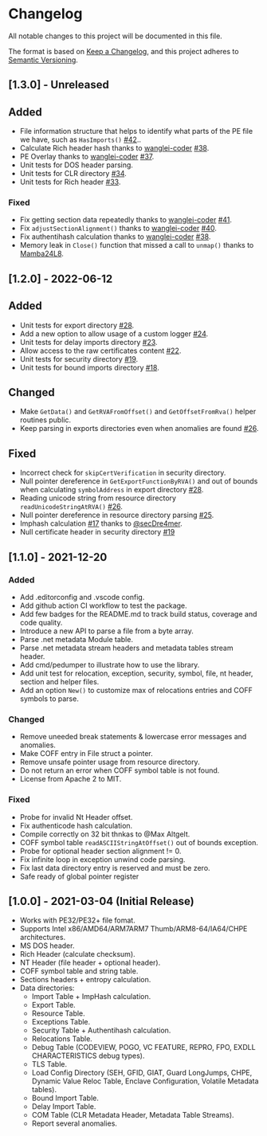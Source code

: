 # Changelog

All notable changes to this project will be documented in this file.

The format is based on [Keep a Changelog](https://keepachangelog.com/en/1.0.0/),
and this project adheres to [Semantic Versioning](https://semver.org/spec/v2.0.0.html).

## [1.3.0] - Unreleased

## Added

- File information structure that helps to identify what parts of the PE file we have, such as `HasImports()` [#42](https://github.com/saferwall/pe/pull/42)..
- Calculate Rich header hash thanks to [wanglei-coder](https://github.com/wanglei-coder) [#38](https://github.com/saferwall/pe/pull/38).
- PE Overlay thanks to [wanglei-coder](https://github.com/wanglei-coder) [#37](https://github.com/saferwall/pe/pull/37).
- Unit tests for DOS header parsing.
- Unit tests for CLR directory [#34](https://github.com/saferwall/pe/pull/28).
- Unit tests for Rich header [#33](https://github.com/saferwall/pe/pull/33).

### Fixed

- Fix getting section data repeatedly thanks to [wanglei-coder](https://github.com/wanglei-coder) [#41](https://github.com/saferwall/pe/pull/41).
- Fix `adjustSectionAlignment()` thanks to [wanglei-coder](https://github.com/wanglei-coder) [#40](https://github.com/saferwall/pe/pull/40).
- Fix authentihash calculation thanks to [wanglei-coder](https://github.com/wanglei-coder) [#38](https://github.com/saferwall/pe/pull/38).
- Memory leak in `Close()` function that missed a call to `unmap()` thanks to [Mamba24L8](https://github.com/Mamba24L8).

## [1.2.0] - 2022-06-12

## Added

- Unit tests for export directory [#28](https://github.com/saferwall/pe/pull/28).
- Add a new option to allow usage of a custom logger [#24](https://github.com/saferwall/pe/pull/24).
- Unit tests for delay imports directory [#23](https://github.com/saferwall/pe/pull/23).
- Allow access to the raw certificates content [#22](https://github.com/saferwall/pe/pull/22).
- Unit tests for security directory [#19](https://github.com/saferwall/pe/pull/19).
- Unit tests for bound imports directory [#18](https://github.com/saferwall/pe/pull/18).

## Changed

- Make `GetData()` and `GetRVAFromOffset()` and `GetOffsetFromRva()` helper routines public.
- Keep parsing in exports directories even when anomalies are found [#26](https://github.com/saferwall/pe/pull/26).

## Fixed

- Incorrect check for `skipCertVerification` in security directory.
- Null pointer dereference in `GetExportFunctionByRVA()` and out of bounds when calculating `symbolAddress` in export directory [#28](https://github.com/saferwall/pe/pull/28).
- Reading unicode string from resource directory `readUnicodeStringAtRVA()` [#26](https://github.com/saferwall/pe/pull/26).
- Null pointer dereference in resource directory parsing [#25](https://github.com/saferwall/pe/pull/25).
- Imphash calculation [#17](https://github.com/saferwall/pe/pull/17) thanks to [@secDre4mer](https://github.com/secDre4mer).
- Null certificate header in security directory [#19](https://github.com/saferwall/pe/pull/19)

## [1.1.0] - 2021-12-20

### Added

- Add .editorconfig and .vscode config.
- Add github action CI workflow to test the package.
- Add few badges for the README.md to track build status, coverage and code quality.
- Introduce a new API to parse a file from a byte array.
- Parse .net metadata Module table.
- Parse .net metadata stream headers and metadata tables stream header.
- Add cmd/pedumper to illustrate how to use the library.
- Add unit test for relocation, exception, security, symbol, file, nt header, section and helper files.
- Add an option `New()` to customize max of relocations entries and COFF symbols to parse.

### Changed

- Remove uneeded break statements & lowercase error messages and anomalies.
- Make COFF entry in File struct a pointer.
- Remove unsafe pointer usage from resource directory.
- Do not return an error when COFF symbol table is not found.
- License from Apache 2 to MIT.

### Fixed

- Probe for invalid Nt Header offset.
- Fix authenticode hash calculation.
- Compile correctly on 32 bit thnkas to @Max Altgelt.
- COFF symbol table `readASCIIStringAtOffset()` out of bounds exception.
- Probe for optional header section alignment != 0.
- Fix infinite loop in exception unwind code parsing.
- Fix last data directory entry is reserved and must be zero.
- Safe ready of global pointer register

## [1.0.0] - 2021-03-04 (Initial Release)

- Works with PE32/PE32+ file fomat.
- Supports Intel x86/AMD64/ARM7ARM7 Thumb/ARM8-64/IA64/CHPE architectures.
- MS DOS header.
- Rich Header (calculate checksum).
- NT Header (file header + optional header).
- COFF symbol table and string table.
- Sections headers + entropy calculation.
- Data directories:
  - Import Table + ImpHash calculation.
  - Export Table.
  - Resource Table.
  - Exceptions Table.
  - Security Table + Authentihash calculation.
  - Relocations Table.
  - Debug Table (CODEVIEW, POGO, VC FEATURE, REPRO, FPO, EXDLL CHARACTERISTICS debug types).
  - TLS Table.
  - Load Config Directory (SEH, GFID, GIAT, Guard LongJumps, CHPE, Dynamic Value Reloc Table, Enclave Configuration, Volatile Metadata tables).
  - Bound Import Table.
  - Delay Import Table.
  - COM Table (CLR Metadata Header, Metadata Table Streams).
  - Report several anomalies.
